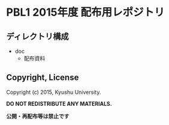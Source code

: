 # PBL1 2015年度 配布用レポジトリ

## ディレクトリ構成
- doc
	- 配布資料

## Copyright, License
Copyright (c) 2015, Kyushu University.

**DO NOT REDISTRIBUTE ANY MATERIALS.**

**公開・再配布等は禁止です**